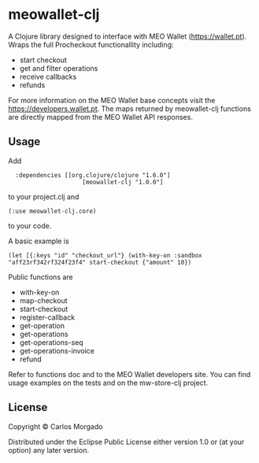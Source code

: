 # meowallet-clj

A Clojure library designed to interface with MEO Wallet (https://wallet.pt). 
Wraps the full Procheckout functionallity including:
 * start checkout
 * get and filter operations
 * receive callbacks
 * refunds

For more information on the MEO Wallet base concepts visit the https://developers.wallet.pt. The maps returned by meowallet-clj functions are directly mapped from the MEO Wallet API responses.

## Usage

Add 

```
  :dependencies [[org.clojure/clojure "1.6.0"]
	                 [meowallet-clj "1.0.0"]
```
to your project.clj
and 

```
(:use meowallet-clj.core)
```
to your code.

A basic example is
```
(let [{:keys "id" "checkout_url"} (with-key-on :sandbox "aff23rf342rf324f23f4" start-checkout {"amount" 10})
```

Public functions are
 * with-key-on
 * map-checkout
 * start-checkout
 * register-callback
 * get-operation
 * get-operations
 * get-operations-seq
 * get-operations-invoice
 * refund

Refer to functions doc and to the MEO Wallet developers site. You can find usage examples on the tests and on the mw-store-clj project.


## License

Copyright © Carlos Morgado

Distributed under the Eclipse Public License either version 1.0 or (at
your option) any later version.

